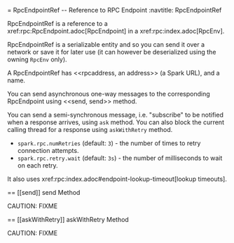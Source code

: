 = RpcEndpointRef -- Reference to RPC Endpoint
:navtitle: RpcEndpointRef

RpcEndpointRef is a reference to a xref:rpc:RpcEndpoint.adoc[RpcEndpoint] in a xref:rpc:index.adoc[RpcEnv].

RpcEndpointRef is a serializable entity and so you can send it over a network or save it for later use (it can however be deserialized using the owning `RpcEnv` only).

A RpcEndpointRef has <<rpcaddress, an address>> (a Spark URL), and a name.

You can send asynchronous one-way messages to the corresponding RpcEndpoint using <<send, send>> method.

You can send a semi-synchronous message, i.e. "subscribe" to be notified when a response arrives, using `ask` method. You can also block the current calling thread for a response using `askWithRetry` method.

* `spark.rpc.numRetries` (default: `3`) - the number of times to retry connection attempts.
* `spark.rpc.retry.wait` (default: `3s`) - the number of milliseconds to wait on each retry.

It also uses xref:rpc:index.adoc#endpoint-lookup-timeout[lookup timeouts].

== [[send]] send Method

CAUTION: FIXME

== [[askWithRetry]] askWithRetry Method

CAUTION: FIXME
